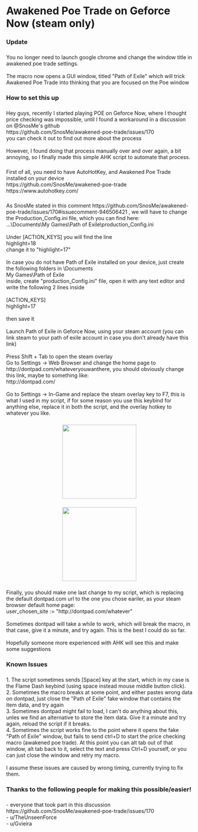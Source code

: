 <h1 align="left">Awakened Poe Trade on Geforce Now (steam only)</h1>

###

<h3 align="left">Update</h3>

###

<p align="left">You no longer need to launch google chrome and change the window title in awakened poe trade settings.<br><br>The macro now opens a GUI window, titled "Path of Exile" which will trick Awakened Poe Trade into thinking that you are focused on the Poe window</p>

###

<h3 align="left">How to set this up</h3>

###

<p align="left">Hey guys, recently I started playing POE on Geforce Now, where I thought price checking was impossible, until I found a workaround in a discussion on  @SnosMe's github <br>https://github.com/SnosMe/awakened-poe-trade/issues/170<br>you can check it out to find out more about the process<br><br>However, I found doing that process manually over and over again, a bit annoying, so I finally made this simple AHK script to automate that process.</p>

###

<p align="left">First of all, you need to have AutoHotKey, and Awakened Poe Trade installed on your device<br>https://github.com/SnosMe/awakened-poe-trade<br>https://www.autohotkey.com/</p>

###

<p align="left">As SnosMe stated in this comment https://github.com/SnosMe/awakened-poe-trade/issues/170#issuecomment-946506421 , we will have to change the Production_Config.ini file, which you can find here:<br>...\Documents\My Games\Path of Exile\production_Config.ini<br><br>Under [ACTION_KEYS] you will find the line<br>highlight=18<br>change it to "highlight=17"<br><br>In case you do not have Path of Exile installed on your device, just create the following folders in \Documents<br>My Games\Path of Exile<br>inside, create "production_Config.ini" file, open it with any text editor and write the following 2 lines inside<br><br>[ACTION_KEYS] <br>highlight=17<br><br>then save it<br><br>Launch Path of Exile in Geforce Now, using your steam account (you can link steam to your path of exile account in case you don't already have this link)<br><br>Press Shift + Tab  to open the steam overlay <br>Go to Settings -> Web Browser and change the home page to http://dontpad.com/whateveryouwanthere, you should obviously change this link, maybe to something like:<br>http://dontpad.com/<your nickname+some random number><br><br>Go to Settings -> In-Game and replace the steam overlay key to F7, this is what I used in my script, if for some reason you use this keybind for anything else, replace it in both the script, and the overlay hotkey to whatever you like.</p>

###

<div align="center">
  <img height="200" src="https://i.imgur.com/aAMe0n5.png"  />
</div>

###

<div align="center">
  <img height="200" src="https://i.imgur.com/HJpmlVf.png"  />
</div>

###

<p align="left">Finally, you should make one last change to my script, which is replacing the default dontpad.com url to the one you chose eariler, as your steam browser default home page:<br>user_chosen_site := "http://dontpad.com/whatever"<br><br>Sometimes dontpad will take a while to work, which will break the macro, in that case, give it a minute, and try again. This is the best I could do so far.<br><br>Hopefully someone more experienced with AHK will see this and make some suggestions</p>

###

<h3 align="left">Known Issues</h3>

###

<p align="left">1. The script sometimes sends [Space] key at the start, which in my case is the Flame Dash keybind (using space instead mouse middle button click).<br>2. Sometimes the macro breaks at some point, and either pastes wrong data on dontpad, just close the "Path of Exile" fake window that contains the item data, and try again<br>3. Sometimes dontpad might fail to load, I can't do anything about this, unles we find an alternative to store the item data. Give it a minute and try again, reload the script if it breaks.<br>4. Sometimes the script works fine to the point where it opens the fake "Path of Exile" window, but fails to send ctrl+D to start the price checking macro (awakened poe trade). At this point you can alt tab out of that window, alt tab back to it, select the text and press Ctrl+D yourself, or you can just close the window and retry my macro.<br><br>I assume these issues are caused by wrong timing, currently trying to fix them.</p>

###

<h3 align="left">Thanks to the following people for making this possible/easier!</h3>

###

<p align="left">- everyone that took part in this discussion https://github.com/SnosMe/awakened-poe-trade/issues/170<br>- u/TheUnseenForce <br>- u/Gvieira</p>

###
